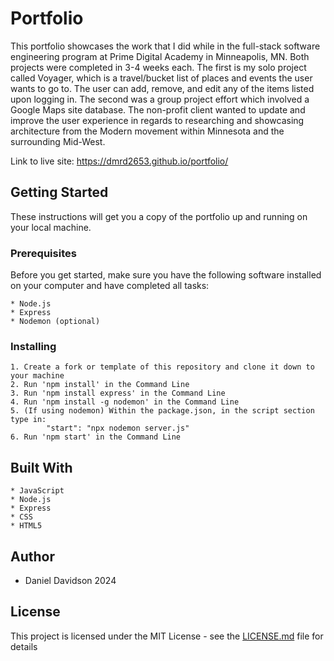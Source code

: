 # Portfolio

This portfolio showcases the work that I did while in the full-stack software engineering program at Prime Digital Academy in Minneapolis, MN. Both projects were completed in 3-4 weeks each. The first is my solo project called Voyager, which is a travel/bucket list of places and events the user wants to go to. The user can add, remove, and edit any of the items listed upon logging in. The second was a group project effort which involved a Google Maps site database. The non-profit client wanted to update and improve the user experience in regards to researching and showcasing architecture from the Modern movement within Minnesota and the surrounding Mid-West.

Link to live site: https://dmrd2653.github.io/portfolio/

## Getting Started

These instructions will get you a copy of the portfolio up and running on your local machine.

### Prerequisites

Before you get started, make sure you have the following software installed on your computer and have completed all tasks:

    * Node.js
    * Express
    * Nodemon (optional)

### Installing

    1. Create a fork or template of this repository and clone it down to your machine
    2. Run 'npm install' in the Command Line
    3. Run 'npm install express' in the Command Line
    4. Run 'npm install -g nodemon' in the Command Line
    5. (If using nodemon) Within the package.json, in the script section    type in:  
            "start": "npx nodemon server.js"
    6. Run 'npm start' in the Command Line

## Built With

    * JavaScript
    * Node.js
    * Express
    * CSS
    * HTML5

## Author

* Daniel Davidson 2024

## License

This project is licensed under the MIT License - see the [LICENSE.md](LICENSE.md) file for details
